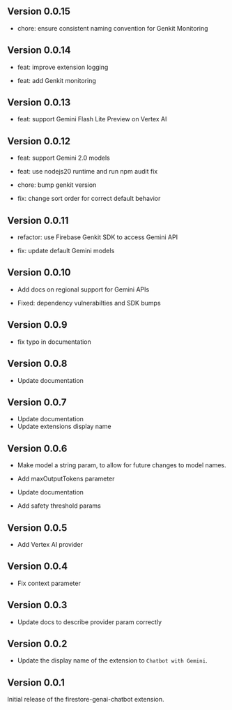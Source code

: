 ## Version 0.0.15

- chore: ensure consistent naming convention for Genkit Monitoring

## Version 0.0.14

- feat: improve extension logging

- feat: add Genkit monitoring

## Version 0.0.13

- feat: support Gemini Flash Lite Preview on Vertex AI

## Version 0.0.12

- feat: support Gemini 2.0 models

- feat: use nodejs20 runtime and run npm audit fix

- chore: bump genkit version

- fix: change sort order for correct default behavior

## Version 0.0.11

- refactor: use Firebase Genkit SDK to access Gemini API

- fix: update default Gemini models

## Version 0.0.10

- Add docs on regional support for Gemini APIs

- Fixed: dependency vulnerabilties and SDK bumps

## Version 0.0.9

- fix typo in documentation

## Version 0.0.8

- Update documentation

## Version 0.0.7

- Update documentation
- Update extensions display name

## Version 0.0.6

- Make model a string param, to allow for future changes to model names.

- Add maxOutputTokens parameter

- Update documentation

- Add safety threshold params

## Version 0.0.5

- Add Vertex AI provider

## Version 0.0.4

- Fix context parameter

## Version 0.0.3

- Update docs to describe provider param correctly

## Version 0.0.2

- Update the display name of the extension to `Chatbot with Gemini`.

## Version 0.0.1

Initial release of the firestore-genai-chatbot extension.
